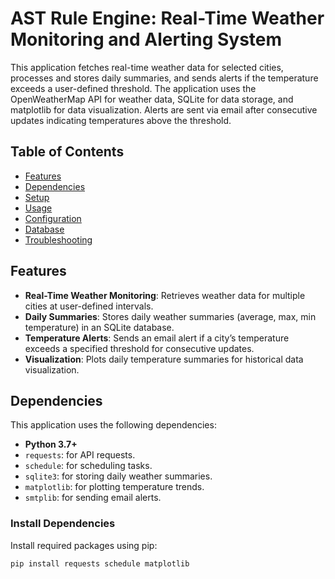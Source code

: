 # AST Rule Engine: Real-Time Weather Monitoring and Alerting System

This application fetches real-time weather data for selected cities, processes and stores daily summaries, and sends alerts if the temperature exceeds a user-defined threshold. The application uses the OpenWeatherMap API for weather data, SQLite for data storage, and matplotlib for data visualization. Alerts are sent via email after consecutive updates indicating temperatures above the threshold.

## Table of Contents
- [Features](#features)
- [Dependencies](#dependencies)
- [Setup](#setup)
- [Usage](#usage)
- [Configuration](#configuration)
- [Database](#database)
- [Troubleshooting](#troubleshooting)

## Features
- **Real-Time Weather Monitoring**: Retrieves weather data for multiple cities at user-defined intervals.
- **Daily Summaries**: Stores daily weather summaries (average, max, min temperature) in an SQLite database.
- **Temperature Alerts**: Sends an email alert if a city’s temperature exceeds a specified threshold for consecutive updates.
- **Visualization**: Plots daily temperature summaries for historical data visualization.

## Dependencies

This application uses the following dependencies:

- **Python 3.7+**
- `requests`: for API requests.
- `schedule`: for scheduling tasks.
- `sqlite3`: for storing daily weather summaries.
- `matplotlib`: for plotting temperature trends.
- `smtplib`: for sending email alerts.

### Install Dependencies

Install required packages using pip:


```bash
pip install requests schedule matplotlib

